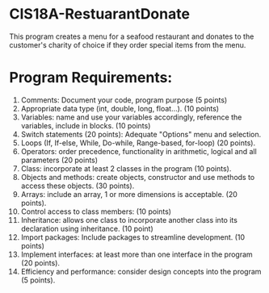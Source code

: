 # CIS18A-RestuarantDonate

This program creates a menu for a seafood restaurant and donates to the customer's charity of choice if they order special items from the menu.

# Program Requirements:
1. Comments: Document your code, program purpose (5 points)
2. Appropriate data type (int, double, long, float…). (10 points)
3. Variables: name and use your variables accordingly, reference the variables, include in blocks. (10 points)
4. Switch statements (20 points): 
    Adequate "Options" menu and selection. 
5. Loops (If, If-else, While, Do-while, Range-based, for-loop) (20 points).
6. Operators: order precedence, functionality in arithmetic, logical and all parameters (20 points)
7. Class: incorporate at least 2 classes in the program (10 points).
8. Objects and methods: create objects, constructor and use methods to access these objects. (30 points).
9. Arrays: include an array, 1 or more dimensions is acceptable. (20 points).
10. Control access to class members: (10 points)
11. Inheritance: allows one class to incorporate another class into its declaration using inheritance. (10 point)
12. Import packages: Include packages to streamline development. (10 points)
13. Implement interfaces: at least more than one interface in the program (20 points).
14. Efficiency and performance: consider design concepts into the program (5 points).
